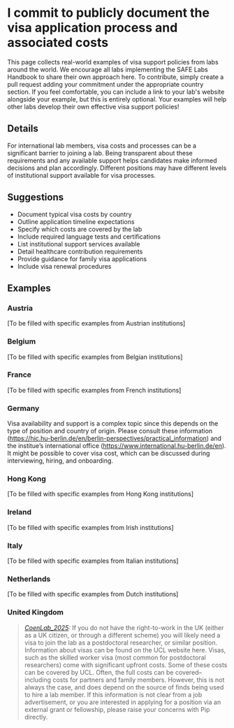 # I commit to publicly document the visa application process and associated costs

This page collects real-world examples of visa support policies from labs around the world. We encourage all labs implementing the SAFE Labs Handbook to share their own approach here. To contribute, simply create a pull request adding your commitment under the appropriate country section. If you feel comfortable, you can include a link to your lab's website alongside your example, but this is entirely optional. Your examples will help other labs develop their own effective visa support policies!

## Details
For international lab members, visa costs and processes can be a significant barrier to joining a lab. Being transparent about these requirements and any available support helps candidates make informed decisions and plan accordingly. Different positions may have different levels of institutional support available for visa processes.

## Suggestions
- Document typical visa costs by country
- Outline application timeline expectations
- Specify which costs are covered by the lab
- Include required language tests and certifications
- List institutional support services available
- Detail healthcare contribution requirements
- Provide guidance for family visa applications
- Include visa renewal procedures

## Examples

### Austria
[To be filled with specific examples from Austrian institutions]

### Belgium
[To be filled with specific examples from Belgian institutions]

### France
[To be filled with specific examples from French institutions]

### Germany
 Visa availability and support is a complex topic since this depends on the type of position and country of origin. Please consult these information (https://hic.hu-berlin.de/en/berlin-perspectives/practical_information) and the institue’s international office (https://www.international.hu-berlin.de/en). It might be possible to cover visa cost, which can be discussed during interviewing, hiring, and onboarding.

### Hong Kong
[To be filled with specific examples from Hong Kong institutions]

### Ireland
[To be filled with specific examples from Irish institutions]

### Italy
[To be filled with specific examples from Italian institutions]

### Netherlands
[To be filled with specific examples from Dutch institutions]

### United Kingdom
>_[CoenLab_2025](https://coen-lab.com/):_ If you do not have the right-to-work in the UK (either as a UK citizen, or through a different scheme) you will likely need a visa to join the lab as a postdoctoral researcher, or similar position. Information about visas can be found on the UCL website here. Visas, such as the skilled worker visa (most common for postdoctoral researchers) come with significant upfront costs. Some of these costs can be covered by UCL. Often, the full costs can be covered–including costs for partners and family members. However, this is not always the case, and does depend on the source of finds being used to hire a lab member. If this information is not clear from a job advertisement, or you are interested in applying for a position via an external grant or fellowship, please raise your concerns with Pip directly.
